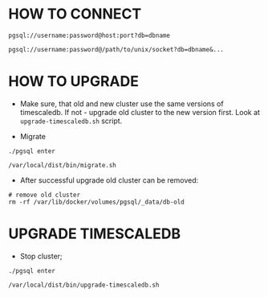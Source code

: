 # HOW TO CONNECT

```
pgsql://username:password@host:port?db=dbname

pgsql://username:password@/path/to/unix/socket?db=dbname&...
```

# HOW TO UPGRADE

-   Make sure, that old and new cluster use the same versions of timescaledb. If not - upgrade old cluster to the new version first. Look at `upgrade-timescaledb.sh` script.

-   Migrate

```
./pgsql enter

/var/local/dist/bin/migrate.sh
```

-   After successful upgrade old cluster can be removed:

```
# remove old cluster
rm -rf /var/lib/docker/volumes/pgsql/_data/db-old
```

# UPGRADE TIMESCALEDB

-   Stop cluster;

```
./pgsql enter

/var/local/dist/bin/upgrade-timescaledb.sh
```

